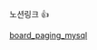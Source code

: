 노션링크 👍


[board_paging_mysql](https://quiver-barracuda-304.notion.site/board_paging_mysql-1e035a8e28818017a4e1ffaecb86c8a4?pvs=4)
